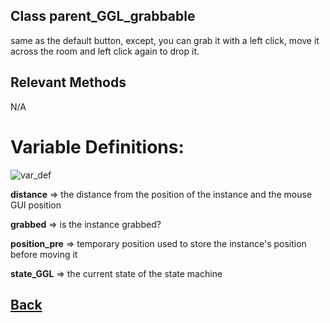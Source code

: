 ## Class parent_GGL_grabbable

same as the default button, except, you can grab it with a left click, move it across the room and left click again to drop it.
  
## Relevant Methods

N/A

# Variable Definitions:

![var_def](https://github.com/Ced30/GML-GUI-Library-GGL-Documentation/blob/main/Images/API/GGL_instance/parent_GGL_grabbable.png)

**distance**     => the distance from the position of the instance and the mouse GUI position

**grabbed**      => is the instance grabbed?

**position_pre** => temporary position used to store the instance's position before moving it

**state_GGL**    => the current state of the state machine

## [Back](https://github.com/Ced30/GML-GUI-Library-GGL-Documentation/blob/main/API/Instance%20Classes.md)
